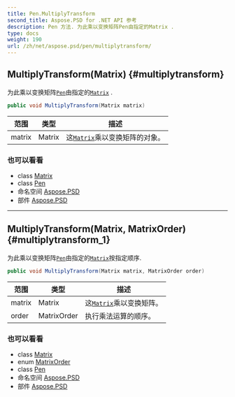 ```yaml
---
title: Pen.MultiplyTransform
second_title: Aspose.PSD for .NET API 参考
description: Pen 方法. 为此乘以变换矩阵Pen由指定的Matrix .
type: docs
weight: 190
url: /zh/net/aspose.psd/pen/multiplytransform/
---
```

## MultiplyTransform(Matrix) {#multiplytransform}

为此乘以变换矩阵[`Pen`](../)由指定的[`Matrix`](../../matrix/) .

```csharp
public void MultiplyTransform(Matrix matrix)
```

| 范围 | 类型 | 描述 |
| --- | --- | --- |
| matrix | Matrix | 这[`Matrix`](../../matrix/)乘以变换矩阵的对象。 |

### 也可以看看

* class [Matrix](../../matrix/)
* class [Pen](../)
* 命名空间 [Aspose.PSD](../../pen/)
* 部件 [Aspose.PSD](../../../)

---

## MultiplyTransform(Matrix, MatrixOrder) {#multiplytransform_1}

为此乘以变换矩阵[`Pen`](../)由指定的[`Matrix`](../../matrix/)按指定顺序.

```csharp
public void MultiplyTransform(Matrix matrix, MatrixOrder order)
```

| 范围 | 类型 | 描述 |
| --- | --- | --- |
| matrix | Matrix | 这[`Matrix`](../../matrix/)乘以变换矩阵。 |
| order | MatrixOrder | 执行乘法运算的顺序。 |

### 也可以看看

* class [Matrix](../../matrix/)
* enum [MatrixOrder](../../matrixorder/)
* class [Pen](../)
* 命名空间 [Aspose.PSD](../../pen/)
* 部件 [Aspose.PSD](../../../)



